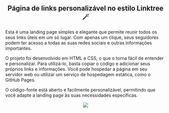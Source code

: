 <div align="center">
<h2>Página de links personalizável no estilo Linktree 🪄</h2>
</div>

Esta é uma landing page simples e elegante que permite reunir todos os seus links úteis em um só lugar. Com apenas um clique, seus seguidores podem ter acesso a todas as suas redes sociais e outras informações importantes.

O projeto foi desenvolvido em HTML e CSS, o que o torna fácil de entender e personalizar. Para utilizá-lo, basta copiar o código e adicionar seus próprios links e informações. Você pode hospedar a página em seu servidor web ou utilizar um serviço de hospedagem estática, como o GitHub Pages.

O código-fonte está aberto e facilmente personalizável, permitindo que você adapte a landing page às suas necessidades específicas. 

<div align="center">
   <img src="https://user-images.githubusercontent.com/114448911/229918979-039b9f82-f643-4284-ba6b-f39ee47bb1c7.png">
</div>
